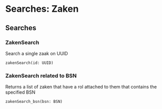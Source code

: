 # Searches: Zaken 

## Searches

### ZakenSearch 

Search a single zaak on UUID

```
zakenSearch(id: UUID)
```

### ZakenSearch related to BSN

Returns a list of zaken that have a rol attached to them that contains the specified BSN

```
zakenSearch_bsn(bsn: BSN)
```
